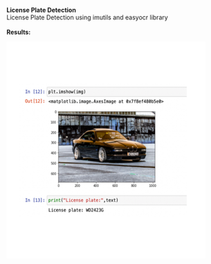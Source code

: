 **License Plate Detection**
<br/>
License Plate Detection using imutils and easyocr library
<br/>
<br>
**Results:**
<p align="left">
  <img width="460" height="500" src="./img/plate.JPEG">
</p>
